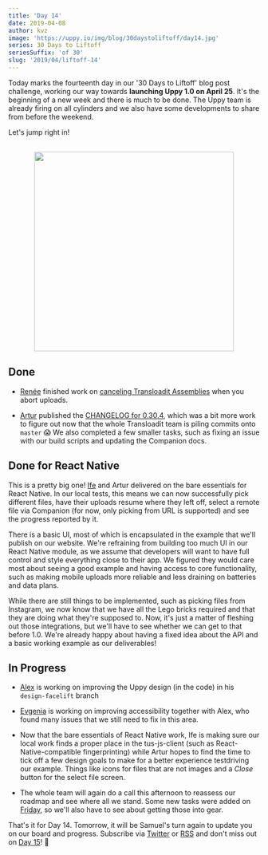 ```yaml
---
title: 'Day 14'
date: 2019-04-08
author: kvz
image: 'https://uppy.io/img/blog/30daystoliftoff/day14.jpg'
series: 30 Days to Liftoff
seriesSuffix: 'of 30'
slug: '2019/04/liftoff-14'
---
```


Today marks the fourteenth day in our '30 Days to Liftoff' blog post challenge,
working our way towards **launching Uppy 1.0 on April 25**. It's the beginning
of a new week and there is much to be done. The Uppy team is already firing on
all cylinders and we also have some developments to share from before the
weekend.

<!--truncate-->

Let's jump right in!

<center><br /><img width="400" src="/img/blog/30daystoliftoff/day14.jpg" /><br /></center>

## Done

- [Renée](https://github.com/goto-bus-stop) finished work on
  [canceling Transloadit Assemblies](https://github.com/transloadit/uppy/pull/1431)
  when you abort uploads.

- [Artur](https://github.com/arturi) published the
  [CHANGELOG for 0.30.4](https://github.com/transloadit/uppy/commit/845369f0e56b49ab51d4d01909dfdac6f60b1748),
  which was a bit more work to figure out now that the whole Transloadit team is
  piling commits onto `master` :scream: We also completed a few smaller tasks,
  such as fixing an issue with our build scripts and updating the Companion
  docs.

## Done for React Native

This is a pretty big one! [Ife](https://github.com/ifedapoolarewaju) and Artur
delivered on the bare essentials for React Native. In our local tests, this
means we can now successfully pick different files, have their uploads resume
where they left off, select a remote file via Companion (for now, only picking
from URL is supported) and see the progress reported by it.

There is a basic UI, most of which is encapsulated in the example that we'll
publish on our website. We're refraining from building too much UI in our React
Native module, as we assume that developers will want to have full control and
style everything close to their app. We figured they would care most about
seeing a good example and having access to core functionality, such as making
mobile uploads more reliable and less draining on batteries and data plans.

While there are still things to be implemented, such as picking files from
Instagram, we now know that we have all the Lego bricks required and that they
are doing what they're supposed to. Now, it's just a matter of fleshing out
those integrations, but we'll have to see whether we can get to that before 1.0.
We're already happy about having a fixed idea about the API and a basic working
example as our deliverables!

## In Progress

- [Alex](https://github.com/nqst) is working on improving the Uppy design (in
  the code) in his `design-facelift` branch

- [Evgenia](https://github.com/lakesare) is working on improving accessibility
  together with Alex, who found many issues that we still need to fix in this
  area.

- Now that the bare essentials of React Native work, Ife is making sure our
  local work finds a proper place in the tus-js-client (such as
  React-Native-compatible fingerprinting) while Artur hopes to find the time to
  tick off a few design goals to make for a better experience testdriving our
  example. Things like icons for files that are not images and a _Close_ button
  for the select file screen.

- The whole team will again do a call this afternoon to reassess our roadmap and
  see where all we stand. Some new tasks were added on
  [Friday](/blog/2019/04/liftoff-11/), so we'll also have to see about getting
  those into gear.

That's it for Day 14. Tomorrow, it will be Samuel's turn again to update you on
our board and progress. Subscribe via [Twitter](https://twitter.com/uppy_io) or
[RSS](https://uppy.io/atom.xml) and don't miss out on
[Day 15](/blog/2019/04/liftoff-15/)! :dog:
